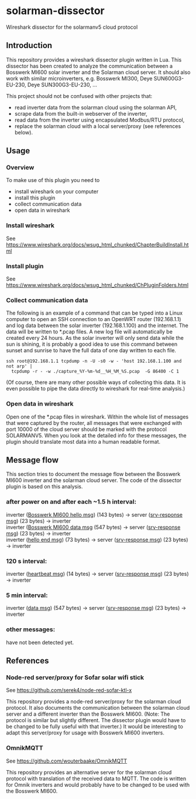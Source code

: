 # solarman-dissector
Wireshark dissector for the solarmanv5 cloud protocol

## Introduction
This repository provides a wireshark dissector plugin written in Lua.
This dissector has been created to analyze the communication between a Bosswerk MI600 solar inverter and the Solarman cloud server.
It should also work with similar microinverters, e.g. Bosswerk MI300, Deye SUN600G3-EU-230, Deye SUN300G3-EU-230, ...

This project should not be confused with other projects that:
* read inverter data from the solarman cloud using the solarman API,
* scrape data from the built-in webserver of the inverter,
* read data from the inverter using encapsulated Modbus/RTU protocol,
* replace the solarman cloud with a local server/proxy (see references below).

## Usage
### Overview
To make use of this plugin you need to 
* install wireshark on your computer
* install this plugin
* collect communication data
* open data in wireshark

### Install wireshark
See https://www.wireshark.org/docs/wsug_html_chunked/ChapterBuildInstall.html 

### Install plugin
See https://www.wireshark.org/docs/wsug_html_chunked/ChPluginFolders.html

### Collect communication data
The following is an example of a command that can be typed into a Linux computer to open an SSH connection to an OpenWRT router (192.168.1.1) and log data between the solar inverter (192.168.1.100) and the internet. The data will be written to *.pcap files. A new log file will automatically be created every 24 hours. As the solar inverter will only send data while the sun is shining, it is probably a good idea to use this command between sunset and sunrise to have the full data of one day written to each file.

```
ssh root@192.168.1.1 tcpdump -n -U -s0 -w - 'host 192.168.1.100 and not arp' | 
  tcpdump -r - -w ./capture_%Y-%m-%d__%H_%M_%S.pcap  -G 86400 -C 1
```

(Of course, there are many other possible ways of collecting this data. It is even possible to pipe the data directly to wireshark for real-time analysis.) 

### Open data in wireshark
Open one of the *.pcap files in wireshark. Within the whole list of messages that were captured by the router, all messages that were exchanged with port 10000 of the cloud server should be marked with the protocol SOLARMANV5. When you look at the detailed info for these messages, the plugin should translate most data into a human readable format.

## Message flow

This section tries to document the message flow between the Bosswerk MI600 inverter and the solarman cloud server.
The code of the dissector plugin is based on this analysis.

### after power on and after each ~1.5 h interval:

inverter ([Bosswerk MI600 hello msg](messages/decode_hello-msg.md)) (143 bytes) -> server ([srv-response msg](messages/decode_srv-response.md)) (23 bytes) -> inverter  
inverter ([Bosswerk MI600 data msg](messages/decode_data.md) (547 bytes) -> server ([srv-response msg](messages/decode_srv-response.md)) (23 bytes) -> inverter  
inverter ([hello end msg](messages/decode_hello_end-msg.md)) (73 bytes) -> server ([srv-response msg](messages/decode_srv-response.md)) (23 bytes) -> inverter  

### 120 s interval:

inverter ([heartbeat msg](messages/decode_heartbeat.md)) (14 bytes) -> server ([srv-response msg](messages/decode_srv-response.md)) (23 bytes) -> inverter

### 5 min interval:

inverter ([data msg](messages/decode_data.md)) (547 bytes) -> server ([srv-response msg](messages/decode_srv-response.md)) (23 bytes) -> inverter

### other messages:

have not been detected yet.

## References
### Node-red server/proxy for Sofar solar wifi stick
See https://github.com/serek4/node-red-sofar-ktl-x

This repository provides a node-red server/proxy for the solarman cloud protocol. It also documents the communication between the solarman cloud server and a different inverter than the Bosswerk MI600. (Note: The protocol is similar but slightly different. The dissector plugin would have to be changed to be fully useful with that inverter.) It would be interesting to adapt this server/proxy for usage with Bosswerk MI600 inverters.

### OmnikMQTT
See https://github.com/wouterbaake/OmnikMQTT

This repository provides an alternative server for the solarman cloud protocol with translation of the received data to MQTT. The code is written for Omnik inverters and would probably have to be changed to be used with the Bosswerk MI600.
